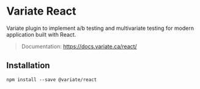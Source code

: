 # Variate React
Variate plugin to implement a/b testing and multivariate testing for modern application built with React.

> Documentation: https://docs.variate.ca/react/

## Installation
```
npm install --save @variate/react
```
